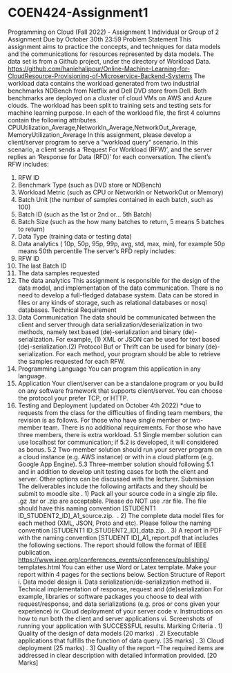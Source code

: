 # COEN424-Assignment1

Programming on Cloud (Fall 2022) - Assignment 1
Individual or Group of 2 Assignment
Due by October 30th 23:59
Problem Statement
This assignment aims to practice the concepts, and techniques for data
models and the communications for resources represented by data
models.
The data set is from a Github project, under the directory of Workload
Data.
https://github.com/haniehalipour/Online-Machine-Learning-for-CloudResource-Provisioning-of-Microservice-Backend-Systems
The workload data contains the workload generated from two industrial
benchmarks NDBench from Netflix and Dell DVD store from Dell.
Both benchmarks are deployed on a cluster of cloud VMs on AWS and
Azure clouds. The workload has been split to training sets and testing
sets for machine learning purpose.
In each of the workload file, the first 4 columns contain the following
attributes.
CPUUtilization_Average,NetworkIn_Average,NetworkOut_Average,
MemoryUtilization_Average
In this assignment, please develop a client/server program to serve a
“workload query” scenario. In this scenario, a client sends a ‘Request
For Workload (RFW)’, and the server replies an ‘Response for Data
(RFD)’ for each conversation.
The client’s RFW includes:
1. RFW ID
2. Benchmark Type (such as DVD store or NDBench)
3. Workload Metric (such as CPU or NetworkIn or NetworkOut or
Memory)
4. Batch Unit (the number of samples contained in each batch, such
as 100)
5. Batch ID (such as the 1st or 2nd or… 5th Batch)
6. Batch Size (such as the how many batches to return, 5 means 5
batches to return)
7. Data Type (training data or testing data)
8. Data analytics ( 10p, 50p, 95p, 99p, avg, std, max, min), for
example 50p means 50th percentile
The server’s RFD reply includes:
1. RFW ID
2. The last Batch ID
3. The data samples requested
4. The data analytics
This assignment is responsible for the design of the data model, and
implementation of the data communication. There is no need to develop
a full-fledged database system. Data can be stored in files or any kinds
of storage, such as relational databases or nosql databases.
Technical Requirement
1. Data Communication
The data should be communicated between the client and server
through data serialization/deserialization in two methods, namely text
based (de)-serialization and binary (de)-serialization. For example,
(1) XML or JSON can be used for text based (de)-serialization.(2)
Protocol Buf or Thrift can be used for binary (de)-serialization.
For each method, your program should be able to retrieve the samples
requested for each RFW.
2. Programming Language
You can program this application in any language.
3. Application
Your client/server can be a standalone program or you build on any
software framework that supports client/server. You can choose the
protocol your prefer TCP, or HTTP.
5. Testing and Deployment (updated on October 4th 2022)
*due to requests from the class for the difficulties of finding team
members, the revision is as follows. For those who have single member
or two-member team. There is no additional requirements. For those
who have three members, there is extra workload.
5.1 Single member solution can use localhost for communication; if
5.2 is developed, it will considered as bonus.
5.2 Two-member solution should run your server program on a cloud
instance (e.g. AWS instance) or with in a cloud platform (e.g.
Google App Engine).
5.3 Three-member solution should following 5.1 and in addition to
develop unit testing cases for both the client and server.
Other options can be discussed with the lecturer.
Submission
The deliverables include the following artifacts and they should be
submit to moodle site
. 1) Pack all your source code in a single zip file. .gz .tar or .zip are
acceptable. Please do NOT use .rar file. The file should have this
naming convention [STUDENT1
ID_STUDENT2_ID]_A1_source.zip. 
. 2) The complete data model files for each method (XML, JSON,
Proto and etc). Please follow the naming convention
[STUDENT1 ID_STUDENT2_ID]_data.zip.
. 3) A report in PDF with the naming convention [STUDENT 
ID]_A1_report.pdf that includes the following sections. The
report should follow the format of IEEE publication.
https://www.ieee.org/conferences_events/conferences/publishing/
templates.html You can either use Word or Latex template. Make
your report within 4 pages for the sections below.
Section Structure of Report
i. Data model design
ii. Data serialization/de-serialization method
iii. Technical implementation of response, request and
(de)serialization
For example, libraries or software packages you choose to deal with
request/response, and data serializations (e.g. pros or cons given your
experience)
iv. Cloud deployment of your server code
v. Instructions on how to run both the client and server
applications
vi. Screenshots of running your application with SUCCESSFUL
results.
Marking Criteria
. 1) Quality of the design of data models (20 marks)
. 2) Executable applications that fulfills the function of data query. [35
marks]
. 3) Cloud deployment (25 marks)
. 3) Quality of the report –The required items are addressed in clear
description with detailed information provided. [20 Marks]
